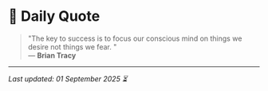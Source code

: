 # 📜 Daily Quote

> "The key to success is to focus our conscious mind on things we desire not things we fear. "  
> — **Brian Tracy**

---

_Last updated: 01 September 2025 ⏳_
